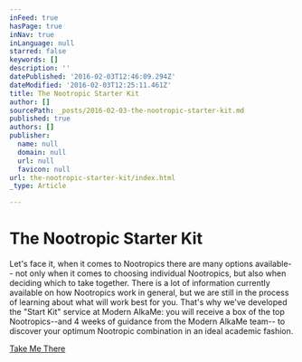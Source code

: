 ```yaml
---
inFeed: true
hasPage: true
inNav: true
inLanguage: null
starred: false
keywords: []
description: ''
datePublished: '2016-02-03T12:46:09.294Z'
dateModified: '2016-02-03T12:25:11.461Z'
title: The Nootropic Starter Kit
author: []
sourcePath: _posts/2016-02-03-the-nootropic-starter-kit.md
published: true
authors: []
publisher:
  name: null
  domain: null
  url: null
  favicon: null
url: the-nootropic-starter-kit/index.html
_type: Article

---
```

# The Nootropic Starter Kit

Let's face it, when it comes to Nootropics there are many options available-- not only when it comes to choosing individual Nootropics, but also when deciding which to take together. There is a lot of information currently available on how Nootropics work in general, but we are still in the process of learning about what will work best for you.  That's why we've developed the "Start Kit" service at Modern AlkaMe: you will receive a box of the top Nootropics--and 4 weeks of guidance from the Modern AlkaMe team--  to discover your optimum Nootropic combination in an ideal academic fashion.

[Take Me There][0]

[0]: https://modern_alkame.bubbleapps.io/version-test/the_starter_kit
